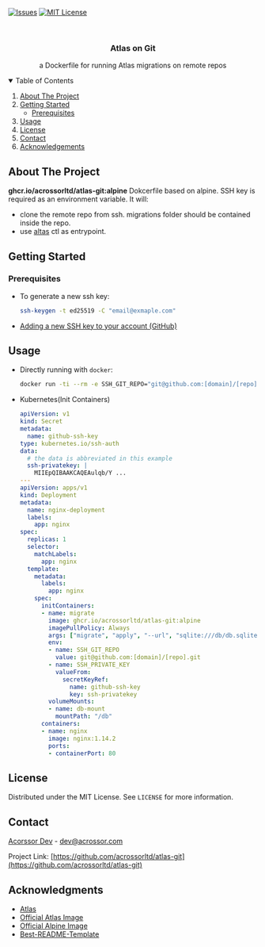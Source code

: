 
[![Issues][issues-shield]][issues-url]
[![MIT License][license-shield]][license-url]



<!-- PROJECT LOGO -->
<br />
<p align="center">

  <h3 align="center">Atlas on Git</h3>

  <p align="center">
    a Dockerfile for running Atlas migrations on remote repos
    <br />

  </p>
</p>



<!-- TABLE OF CONTENTS -->
<details open="open">
  <summary>Table of Contents</summary>
  <ol>
    <li>
      <a href="#about-the-project">About The Project</a>
    </li>
    <li>
      <a href="#getting-started">Getting Started</a>
      <ul>
        <li><a href="#prerequisites">Prerequisites</a></li>
      </ul>
    </li>
    <li><a href="#usage">Usage</a></li>
    <li><a href="#license">License</a></li>
    <li><a href="#contact">Contact</a></li>
    <li><a href="#acknowledgements">Acknowledgements</a></li>
  </ol>
</details>



<!-- ABOUT THE PROJECT -->
## About The Project
**ghcr.io/acrossorltd/atlas-git:alpine**
Dokcerfile based on alpine. SSH key is required as an environment variable.
It will:

* clone the remote repo from ssh. migrations folder should be contained inside the repo. 
* use [altas](https://atlasgo.io/) ctl as entrypoint.


<!-- GETTING STARTED -->
## Getting Started

### Prerequisites
* To generate a new ssh key:
  ```sh
  ssh-keygen -t ed25519 -C "email@exmaple.com"
  ```
* [Adding a new SSH key to your account (GitHub)](https://docs.github.com/en/authentication/connecting-to-github-with-ssh/adding-a-new-ssh-key-to-your-github-account)


<!-- USAGE EXAMPLES -->
## Usage

* Directly running with `docker`:
  ```sh
  docker run -ti --rm -e SSH_GIT_REPO="git@github.com:[domain]/[repo].git" -e SSH_PRIVATE_KEY="$(cat ./[rsa-key])" atlas-git:alpine migrate apply
  ```

* Kubernetes(Init Containers)
  ```yaml
  apiVersion: v1
  kind: Secret
  metadata:
    name: github-ssh-key
  type: kubernetes.io/ssh-auth
  data:
    # the data is abbreviated in this example
    ssh-privatekey: |
      MIIEpQIBAAKCAQEAulqb/Y ...
  ---
  apiVersion: apps/v1
  kind: Deployment
  metadata:
    name: nginx-deployment
    labels:
      app: nginx
  spec:
    replicas: 1
    selector:
      matchLabels:
        app: nginx
    template:
      metadata:
        labels:
          app: nginx
      spec:
        initContainers:
        - name: migrate
          image: ghcr.io/acrossorltd/atlas-git:alpine
          imagePullPolicy: Always
          args: ["migrate", "apply", "--url", "sqlite:///db/db.sqlite3"]
          env:
          - name: SSH_GIT_REPO
            value: git@github.com:[domain]/[repo].git
          - name: SSH_PRIVATE_KEY
            valueFrom:
              secretKeyRef:
                name: github-ssh-key
                key: ssh-privatekey
          volumeMounts:
          - name: db-mount
            mountPath: "/db"
        containers:
        - name: nginx
          image: nginx:1.14.2
          ports:
          - containerPort: 80
  ```


<!-- LICENSE -->
## License

Distributed under the MIT License. See `LICENSE` for more information.



<!-- CONTACT -->
## Contact

[Acorssor Dev](https://acrossor.com/your_username) - dev@acrossor.com

Project Link: [https://github.com/acrossorltd/atlas-git](https://github.com/acrossorltd/atlas-git)



<!-- ACKNOWLEDGEMENTS -->
## Acknowledgments
* [Atlas](https://atlasgo.io/)
* [Official Atlas Image](https://hub.docker.com/r/arigaio/atlas)
* [Official Alpine Image](https://hub.docker.com/_/alpine)
* [Best-README-Template](https://github.com/othneildrew/Best-README-Template)





<!-- MARKDOWN LINKS & IMAGES -->
<!-- https://www.markdownguide.org/basic-syntax/#reference-style-links -->
[issues-shield]: https://img.shields.io/github/issues/othneildrew/Best-README-Template.svg?style=for-the-badge
[issues-url]: https://github.com/acrossorltd/atlas-git/issues
[license-shield]: https://img.shields.io/github/license/othneildrew/Best-README-Template.svg?style=for-the-badge
[license-url]: https://github.com/acrossorltd/atlas-git/blob/master/LICENSE.txt
